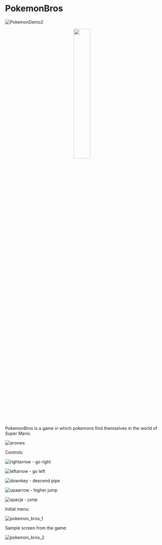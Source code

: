 # PokemonBros
![PokemonDemo2](https://user-images.githubusercontent.com/33400631/137399011-07062d59-f7e9-419c-8f9c-d9dbfa1cf97a.gif)
<p align="center" width="100%">
    <img width="33%" src=![PokemonDemo2](https://user-images.githubusercontent.com/33400631/137399011-07062d59-f7e9-419c-8f9c-d9dbfa1cf97a.gif)>
</p>
PokemonBros is a game in which pokemons find themselves in the world of Super Mario. 


![aroows](https://user-images.githubusercontent.com/33400631/93991464-a3963380-fd8c-11ea-92e8-11ad1c663158.jpg)

Controls:

 ![rightarrow](https://user-images.githubusercontent.com/33400631/93990205-23bb9980-fd8b-11ea-9b48-6a7a774d6e89.png) - go right   
    

![leftarrow](https://user-images.githubusercontent.com/33400631/93990481-71380680-fd8b-11ea-97ff-9a5ad6404683.png) - go left          

![downkey](https://user-images.githubusercontent.com/33400631/93990795-db50ab80-fd8b-11ea-939a-823b870f6cb2.png) - descend pipe

![upaarrow](https://user-images.githubusercontent.com/33400631/93990637-a7758600-fd8b-11ea-990e-a5bc3eaf767c.png) - higher jump

![spacja](https://user-images.githubusercontent.com/33400631/93992268-a2b1d180-fd8d-11ea-9fa4-f763a85e6b6a.png) - jump

Initial menu:

![pokemon_bros_1](https://user-images.githubusercontent.com/33400631/93989283-01754c00-fd8a-11ea-9016-f11d43445ba9.png)

Sample screen from the game:

![pokemon_bros_2](https://user-images.githubusercontent.com/33400631/93992479-e4427c80-fd8d-11ea-998b-3959adbf25eb.png)


